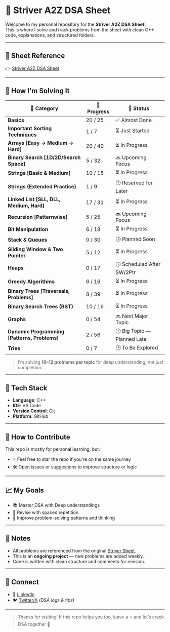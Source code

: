 # 📘 Striver A2Z DSA Sheet

Welcome to my personal repository for the **Striver A2Z DSA Sheet**!  
This is where I solve and track problems from the sheet with clean C++ code, explanations, and structured folders.

---

## 🔗 Sheet Reference

👉 [Striver A2Z DSA Sheet](https://takeuforward.org/strivers-a2z-dsa-course/strivers-a2z-dsa-course-sheet-2)

---

## 🧠 How I'm Solving It

| 🧩 Category                                   | 🚀 Progress | 📌 Status                   |
| --------------------------------------------- | ----------- | --------------------------- |
| **Basics**                                    | 20 / 25     | ✅ Almost Done               |
| **Important Sorting Techniques**              | 1 / 7       | ⏳ Just Started              |
| **Arrays \[Easy → Medium → Hard]**            | 20 / 40     | ⏳ In Progress               |
| **Binary Search \[1D/2D/Search Space]**       | 5 / 32      | 🔜 Upcoming Focus           |
| **Strings \[Basic & Medium]**                 | 10 / 15     | ⏳ In Progress               |
| **Strings (Extended Practice)**               | 1 / 9       | 🕒 Reserved for Later       |
| **Linked List \[SLL, DLL, Medium, Hard]**     | 17 / 31     | ⏳ In Progress               |
| **Recursion \[Patternwise]**                  | 5 / 25      | 🔜 Upcoming Focus           |
| **Bit Manipulation**                          | 6 / 18      | ⏳ In Progress               |
| **Stack & Queues**                            | 0 / 30      | 🕒 Planned Soon             |
| **Sliding Window & Two Pointer**              | 5 / 12      | ⏳ In Progress               |
| **Heaps**                                     | 0 / 17      | 🕒 Scheduled After SW/2Ptr  |
| **Greedy Algorithms**                         | 6 / 16      | ⏳ In Progress               |
| **Binary Trees \[Traversals, Problems]**      | 8 / 39      | ⏳ In Progress               |
| **Binary Search Trees (BST)**                 | 10 / 16     | ⏳ In Progress               |
| **Graphs**                                    | 0 / 54      | 🔜 Next Major Topic         |
| **Dynamic Programming \[Patterns, Problems]** | 2 / 56      | 🕒 Big Topic — Planned Late |
| **Tries**                                     | 0 / 7       | 🕒 To Be Explored           |


> I’m solving **10–12 problems per topic** for deep understanding, not just completion.

---

## 🧰 Tech Stack

- **Language**: C++
- **IDE**: VS Code
- **Version Control**: Git
- **Platform**: GitHub

---

## 🔄 How to Contribute

This repo is mostly for personal learning, but:

- ⭐ Feel free to star the repo if you're on the same journey  
- 🛠️ Open issues or suggestions to improve structure or logic

---

## 📈 My Goals

- 📚 Master DSA with Deep understandings  
- 🔁 Revise with spaced repetition  
- 🧪 Improve problem-solving patterns and thinking  

---

## 📌 Notes

- All problems are referenced from the original [Striver Sheet](https://takeuforward.org/strivers-a2z-dsa-course/strivers-a2z-dsa-course-sheet-2).  
- This is an **ongoing project** — new problems are added weekly.  
- Code is written with clean structure and comments for revision.

---

## 📩 Connect

- 🔗 [LinkedIn](https://www.linkedin.com/in/anup2702/)
- 🐦 [Twitter/X](https://twitter.com/anup2702) *(DSA logs & tips)*

---

> Thanks for visiting! If this repo helps you too, leave a ⭐ and let’s crack DSA together 💪
